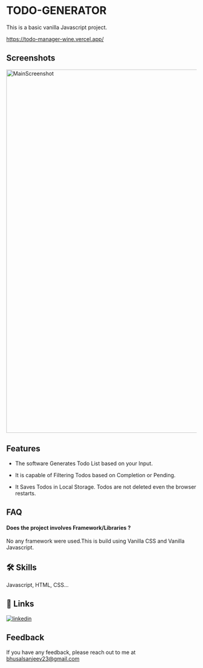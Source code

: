 
# TODO-GENERATOR
This is a basic vanilla Javascript project.

https://todo-manager-wine.vercel.app/

## Screenshots

<img width="960" alt="MainScreenshot" src="https://user-images.githubusercontent.com/79491041/146312232-2f2ca0de-4b0d-459d-8ed1-65f3301b4798.png">


## Features
- The software Generates Todo List based on your Input.

- It is capable of Filtering Todos based on Completion or Pending.

- It Saves Todos in Local Storage. Todos are not deleted even the browser restarts.




## FAQ

#### Does the project involves Framework/Libraries ?
No any framework were used.This is build using Vanilla CSS and Vanilla Javascript. 

## 🛠 Skills
Javascript, HTML, CSS...


## 🔗 Links
[![linkedin](https://img.shields.io/badge/linkedin-0A66C2?style=for-the-badge&logo=linkedin&logoColor=white)](https://www.linkedin.com/in/sanjeevbhusal/)



## Feedback

If you have any feedback, please reach out to me at bhusalsanjeev23@gmail.com

